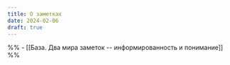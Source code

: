 ```yaml
---
title: О заметках
date: 2024-02-06
draft: true
---
```



%% - [[База. Два мира заметок -- информированность и понимание]] %%